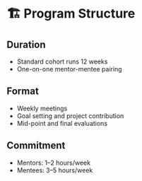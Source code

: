 # 🏗️ Program Structure

## Duration
- Standard cohort runs 12 weeks
- One-on-one mentor-mentee pairing

## Format
- Weekly meetings
- Goal setting and project contribution
- Mid-point and final evaluations

## Commitment
- Mentors: 1–2 hours/week
- Mentees: 3–5 hours/week
